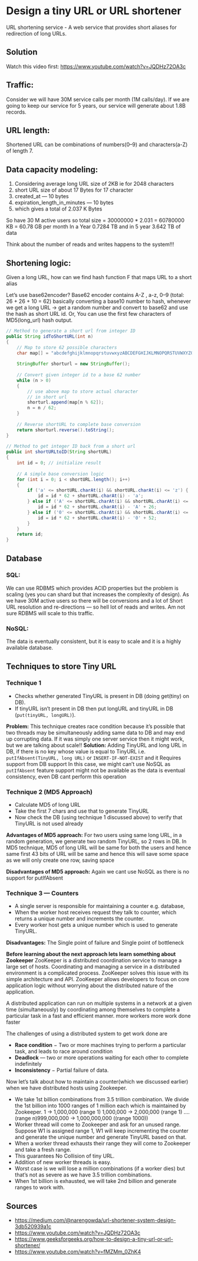 # Design a tiny URL or URL shortener
URL shortening service - A web service that provides short aliases for redirection of long URLs.

## Solution
Watch this video first: https://www.youtube.com/watch?v=JQDHz72OA3c

## Traffic:
Consider we will have 30M service calls per month (1M calls/day). If we are going to keep our service for 5 years, our service will generate about 1.8B records.

## URL length:
Shortened URL can be combinations of numbers(0–9) and characters(a-Z) of length 7.

## Data capacity modeling:
1. Considering average long URL size of 2KB ie for 2048 characters
2. short URL size of about 17 Bytes for 17 character
3. created_at — 10 bytes
4. expiration_length_in_minutes — 10 bytes
5. which gives a total of 2.037 K Bytes

So have 30 M active users so total size = 30000000 * 2.031 = 60780000 KB = 60.78 GB per month
In a Year 0.7284 TB and in 5 year 3.642 TB of data

Think about the number of reads and writes happens to the system!!!

## Shortening logic:

Given a long URL, how can we find hash function F that maps URL to a short alias

Let’s use base62encoder? Base62 encoder contains A-Z , a-z, 0–9 (total: 26 + 26 + 10 = 62) basically converting a base10 number to hash, whenever we get a long URL -> get a random number and convert to base62 and use the hash as short URL id.
Or,
You can use the first few characters of MD5(long_url) hash output.

```java
// Method to generate a short url from integer ID  
public String idToShortURL(int n)  
{  
    // Map to store 62 possible characters  
    char map[] = "abcdefghijklmnopqrstuvwxyzABCDEFGHIJKLMNOPQRSTUVWXYZ0123456789".toCharArray();  
    
    StringBuffer shorturl = new StringBuffer();  
    
    // Convert given integer id to a base 62 number  
    while (n > 0)  
    {  
        // use above map to store actual character  
        // in short url  
        shorturl.append(map[n % 62]); 
        n = n / 62;  
    }  
    
    // Reverse shortURL to complete base conversion  
    return shorturl.reverse().toString();  
}  
    
// Method to get integer ID back from a short url  
public int shortURLtoID(String shortURL)  
{  
    int id = 0; // initialize result  
    
    // A simple base conversion logic  
    for (int i = 0; i < shortURL.length(); i++)  
    {  
        if ('a' <= shortURL.charAt(i) && shortURL.charAt(i) <= 'z') {
            id = id * 62 + shortURL.charAt(i) - 'a';  
        } else if ('A' <= shortURL.charAt(i) && shortURL.charAt(i) <= 'Z') {
            id = id * 62 + shortURL.charAt(i) - 'A' + 26;
        } else if ('0' <= shortURL.charAt(i) && shortURL.charAt(i) <= '9') {
            id = id * 62 + shortURL.charAt(i) - '0' + 52;
        }
    }  
    return id;  
}  
```

## Database

### SQL:
We can use RDBMS which provides ACID properties but the problem is scaling (yes you can shard but that increases the complexity of design). As we have 30M active users so there will be conversions and a lot of Short URL resolution and re-directions — so hell lot of reads and writes. Am not sure RDBMS will scale to this traffic.

### NoSQL:
The data is eventually consistent, but it is easy to scale and it is a highly available database.

## Techniques to store Tiny URL

### Technique 1
* Checks whether generated TinyURL is present in DB (doing get(tiny) on DB).
* If tinyURL isn’t present in DB then put longURL and tinyURL in DB (`put(tinyURL, longURL)`).

**Problem:** This technique creates race condition because it’s possible that two threads may be simultaneously adding same data to DB and may end up corrupting data. If it was simply one server service then it might work, but we are talking about scale!!
**Solution:** Adding TinyURL and long URL in DB, if there is no key whose value is equal to TinyURL i.e.
`putIfAbsent(TinyURL, long URL)` or `INSERT-IF-NOT-EXIST` and it Requires support from DB support
In this case, we might can’t use NoSQL as `putIfAbsent` feature support might not be available as the data is eventual consistency, even DB cant perform this operation

### Technique 2 (MD5 Approach)
* Calculate MD5 of long URL
* Take the first 7 chars and use that to generate TinyURL
* Now check the DB (using technique 1 discussed above) to verify that TinyURL is not used already

**Advantages of MD5 approach:** For two users using same long URL, in a random generation, we generate two random TinyURL, so 2 rows in DB. In MD5 technique, MD5 of long URL will be same for both the users and hence same first 43 bits of URL will be same and hence this will save some space as we will only create one row, saving space

**Disadvantages of MD5 approach:** Again we cant use NoSQL as there is no support for putIfAbsent

### Technique 3 — Counters
* A single server is responsible for maintaining a counter e.g. database,
* When the worker host receives request they talk to counter, which returns a unique number and increments the counter.
* Every worker host gets a unique number which is used to generate TinyURL.

**Disadvantages:** The Single point of failure and Single point of bottleneck

**Before learning about the next approach lets learn something about Zookeeper**
ZooKeeper is a distributed coordination service to manage a large set of hosts. Coordinating and managing a service in a distributed environment is a complicated process. ZooKeeper solves this issue with its simple architecture and API. ZooKeeper allows developers to focus on core application logic without worrying about the distributed nature of the application.

A distributed application can run on multiple systems in a network at a given time (simultaneously) by coordinating among themselves to complete a particular task in a fast and efficient manner. more workers more work done faster

The challenges of using a distributed system to get work done are

* **Race condition** − Two or more machines trying to perform a particular task, and leads to race around condition
* **Deadlock** — two or more operations waiting for each other to complete indefinitely
* **Inconsistency** − Partial failure of data.

Now let’s talk about how to maintain a counter(which we discussed earlier) when we have distributed hosts using Zookeeper.

* We take 1st billion combinations from 3.5 trillion combination. We divide the 1st billion into 1000 ranges of 1 million each which is maintained by Zookeeper. 1 -> 1,000,000 (range 1) 1,000,000 -> 2,000,000 (range 1) …. (range n)999,000,000 -> 1,000,000,000 ((range 1000))
* Worker thread will come to Zookeeper and ask for an unused range. Suppose W1 is assigned range 1, W1 will keep incrementing the counter and generate the unique number and generate TinyURL based on that.
* When a worker thread exhausts their range they will come to Zookeeper and take a fresh range.
* This guarantees No Collision of tiny URL.
* Addition of new worker threads is easy.
* Worst case is we will lose a million combinations (if a worker dies) but that’s not as severe as we have 3.5 trillion combinations.
* When 1st billion is exhausted, we will take 2nd billion and generate ranges to work with.

## Sources
* https://medium.com/@narengowda/url-shortener-system-design-3db520939a1c
* https://www.youtube.com/watch?v=JQDHz72OA3c
* https://www.geeksforgeeks.org/how-to-design-a-tiny-url-or-url-shortener/
* https://www.youtube.com/watch?v=fMZMm_0ZhK4